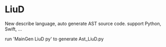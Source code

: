 # LiuD
New describe language, auto generate AST source code. support Python, Swift, ...

run 'MainGen LiuD py' to generate Ast_LiuD.py
